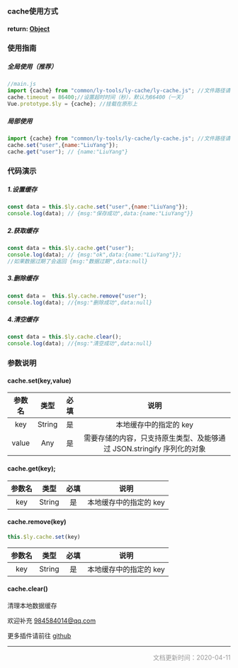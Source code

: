 ### cache使用方式

#### return: [Object](https://developer.mozilla.org/zh-CN/docs/Web/JavaScript/Reference/Global_Objects/Object)



### 使用指南

##### 全局使用（推荐）

```js
//main.js
import {cache} from "common/ly-tools/ly-cache/ly-cache.js"; //文件路径请换成本地路径
cache.timeout = 86400;//设置超时时间（秒），默认为86400（一天）
Vue.prototype.$ly = {cache}; //挂载在原形上
```

##### 局部使用

```js
import {cache} from "common/ly-tools/ly-cache/ly-cache.js"; //文件路径请换成本地路径
cache.set("user",{name:"LiuYang"});
cache.get("user"); // {name:"LiuYang"}
```



### 代码演示

##### 1.设置缓存

```js
const data = this.$ly.cache.set("user",{name:"LiuYang"});
console.log(data); // {msg:"保存成功",data:{name:"LiuYang"}}
```

##### 2.获取缓存

```js
const data = this.$ly.cache.get("user");
console.log(data); // {msg:"ok",data:{name:"LiuYang"}};
//如果数据过期了会返回 {msg:"数据过期",data:null}
```

##### 3.删除缓存

```js
const data =  this.$ly.cache.remove("user");
console.log(data); //{msg:"删除成功",data:null}
```

##### 4.清空缓存

```js
const data = this.$ly.cache.clear();
console.log(data); //{msg:"清空成功",data:null}
```



### 参数说明

#### cache.set(key,value)

| 参数名 |  类型  | 必填 |                             说明                             |
| :----: | :----: | :--: | :----------------------------------------------------------: |
|  key   | String |  是  |                    本地缓存中的指定的 key                    |
| value  |  Any   |  是  | 需要存储的内容，只支持原生类型、及能够通过 JSON.stringify 序列化的对象 |

#### cache.get(key);

| 参数名 |  类型  | 必填 |          说明          |
| :----: | :----: | :--: | :--------------------: |
|  key   | String |  是  | 本地缓存中的指定的 key |

#### cache.remove(key)

```js
this.$ly.cache.set(key)
```

| 参数名 |  类型  | 必填 |          说明          |
| :----: | :----: | :--: | :--------------------: |
|  key   | String |  是  | 本地缓存中的指定的 key |

#### cache.clear()

清理本地数据缓存







欢迎补充  984584014@qq.com 

更多插件请前往 [github](https://github.com/web-liuyang/uni-app-tools)

------

<p style="text-align:right;font-size:14px;color:#999999;">文档更新时间：2020-04-11</p>